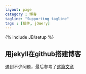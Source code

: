 ```yaml
---
layout: page
category : 博客
tagline: "Supporting tagline"
tags : [插件, jQuery]
---
```

{% include JB/setup %}



<div>
  <h2>用jekyll在github搭建博客</h2>
  <p>遇到不少问题，最后参考了<a href="http://www.cnblogs.com/purediy/archive/2013/03/07/2948892.html">这篇文章</a></p>
</div>